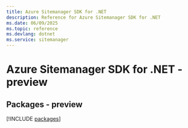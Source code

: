 ```yaml
---
title: Azure Sitemanager SDK for .NET
description: Reference for Azure Sitemanager SDK for .NET
ms.date: 06/09/2025
ms.topic: reference
ms.devlang: dotnet
ms.service: sitemanager
---
```

# Azure Sitemanager SDK for .NET - preview
## Packages - preview
[!INCLUDE [packages](sitemanager-index.md)]